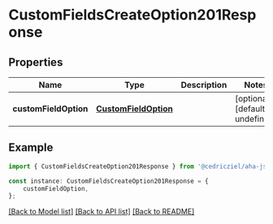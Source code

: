 # CustomFieldsCreateOption201Response


## Properties

Name | Type | Description | Notes
------------ | ------------- | ------------- | -------------
**customFieldOption** | [**CustomFieldOption**](CustomFieldOption.md) |  | [optional] [default to undefined]

## Example

```typescript
import { CustomFieldsCreateOption201Response } from '@cedricziel/aha-js';

const instance: CustomFieldsCreateOption201Response = {
    customFieldOption,
};
```

[[Back to Model list]](../README.md#documentation-for-models) [[Back to API list]](../README.md#documentation-for-api-endpoints) [[Back to README]](../README.md)
